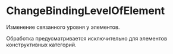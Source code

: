 # ChangeBindingLevelOfElement

Изменение связанного уровня у элементов.

Обработка предусматривается исключительно для элементов конструктивных категорий.
